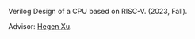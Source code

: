 Verilog Design of a CPU based on RISC-V. (2023, Fall).

Advisor: [Hegen Xu](https://see.tongji.edu.cn/info/1388/10381.htm).
